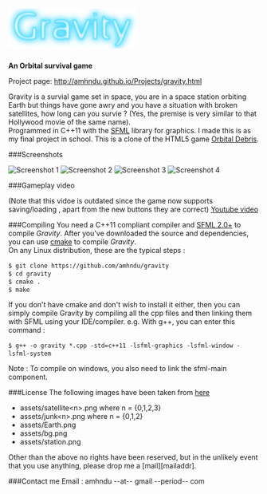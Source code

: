 ![Gravity](assets/gravity.png)
=================================

**An Orbital survival game**

Project page: http://amhndu.github.io/Projects/gravity.html

Gravity is a survial game set in space, you are in a space station orbiting Earth but things have gone awry and you have a situation with broken satellites, how long can you survie ? (Yes, the premise is very similar to that Hollywood movie of the same name).  
Programmed in C++11 with the [SFML](http://sfml-dev.org) library for graphics. I made this is as my final project in school. This is a clone of the HTML5 game [Orbital Debris][orbital debris].

###Screenshots

![Screenshot 1](http://amhndu.github.io/Projects/screenshots/gravity1.jpg)
![Screenshot 2](http://amhndu.github.io/Projects/screenshots/gravity2.jpg)
![Screenshot 3](http://amhndu.github.io/Projects/screenshots/gravity3.jpg)
![Screenshot 4](http://amhndu.github.io/Projects/screenshots/gravity4.jpg)

###Gameplay video

(Note that this vidoe is outdated since the game now supports saving/loading , apart from the new buttons they are correct)
[Youtube video](https://www.youtube.com/watch?v=LI_u30P6zTA)

###Compiling
You need a C++11 compliant compiler and [SFML 2.0+](http://sfml-dev.org) to compile *Gravity*. After you've downloaded the source and dependencies, you can use [cmake](http://cmake.org) to compile *Gravity*.  
On any Linux distribution, these are the typical steps :  
```
$ git clone https://github.com/amhndu/gravity
$ cd gravity
$ cmake .
$ make
```
If you don't have cmake and don't wish to install it either, then you can simply compile Gravity by compiling all the cpp files and then linking them with SFML using your IDE/compiler. e.g. With g++, you can enter this command :
```
$ g++ -o gravity *.cpp -std=c++11 -lsfml-graphics -lsfml-window -lsfml-system
```
Note : To compile on windows, you also need to link the sfml-main component.

###License
The following images have been taken from [here][orbital debris]
* assets/satellite\<n>.png where n = {0,1,2,3}
* assets/junk\<n>.png where n = {0,1,2}
* assets/Earth.png
* assets/bg.png
* assets/station.png

Other than the above no rights have been reserved, but in the unlikely event that you use anything, please drop me a [mail][mailaddr].

###Contact me
Email : amhndu --at-- gmail --period-- com


[orbital debris]: http://www.allworkallplay.org/games/orbitaldebris/
[repo]: https://github.com/amhndu/gravity
